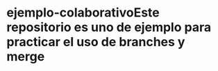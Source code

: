 # ejemplo-colaborativoE s t e   r e p o s i t o r i o   e s   u n o   d e   e j e m p l o   p a r a   p r a c t i c a r   e l   u s o   d e   b r a n c h e s   y   m e r g e  
 